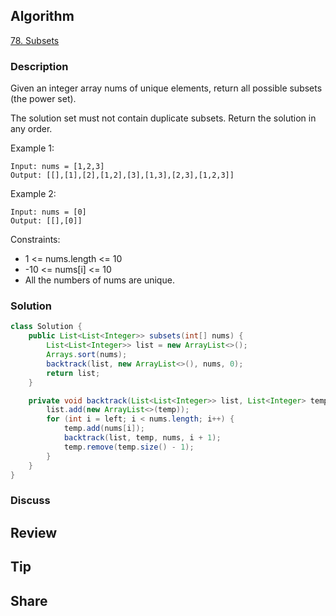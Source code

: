 ## Algorithm

[78. Subsets](https://leetcode.com/problems/subsets/description/?envType=study-plan-v2&envId=top-100-liked)

### Description

Given an integer array nums of unique elements, return all possible subsets (the power set).

The solution set must not contain duplicate subsets. Return the solution in any order.

Example 1:

```
Input: nums = [1,2,3]
Output: [[],[1],[2],[1,2],[3],[1,3],[2,3],[1,2,3]]
```

Example 2:

```
Input: nums = [0]
Output: [[],[0]]
``` 

Constraints:

- 1 <= nums.length <= 10
- -10 <= nums[i] <= 10
- All the numbers of nums are unique.

### Solution

```java 
class Solution {
    public List<List<Integer>> subsets(int[] nums) {
        List<List<Integer>> list = new ArrayList<>();
        Arrays.sort(nums);
        backtrack(list, new ArrayList<>(), nums, 0);
        return list;
    }

    private void backtrack(List<List<Integer>> list, List<Integer> temp, int[] nums, int left) {
        list.add(new ArrayList<>(temp));
        for (int i = left; i < nums.length; i++) {
            temp.add(nums[i]);
            backtrack(list, temp, nums, i + 1);
            temp.remove(temp.size() - 1);
        }
    }
}
```

### Discuss

## Review


## Tip


## Share
